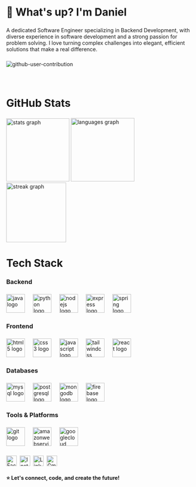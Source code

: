 <h1 align="left">🌊 What's up? I'm Daniel</h1>

###

<p align="left">A dedicated Software Engineer specializing in Backend Development, with diverse experience in software development and a strong passion for problem solving. I love turning complex challenges into elegant, efficient solutions that make a real difference.</p>

###

![github-user-contribution](https://github.com/user-attachments/assets/a603b184-2b97-4d0a-add7-dafa26a9cca3)

###

<br clear="both">


###

<h1 align="left">GitHub Stats</h1>

###

<div align="left">
  <img src="https://github-readme-stats.vercel.app/api?username=DanielHC16&hide_title=false&hide_rank=false&show_icons=true&include_all_commits=true&count_private=true&disable_animations=false&theme=merko&locale=en&hide_border=false&order=1&custom_title=My%20GitHub%20Stats" height="169" alt="stats graph" />
  
  <img src="https://github-readme-stats.vercel.app/api/top-langs?username=DanielHC16&locale=en&hide_title=false&layout=compact&card_width=320&langs_count=6&theme=merko&hide_border=false&order=2" height="170" alt="languages graph" />
  
  <img src="https://streak-stats.demolab.com?user=DanielHC16&locale=en&mode=daily&theme=merko&hide_border=false&border_radius=5&date_format=%5BY.%5Dn.j&order=3" height="160" alt="streak graph" />
</div>




###

<h1 align="left">Tech Stack</h1>

###

<h3 align="left">Backend</h3>

###

<div align="left">
  <img src="https://skillicons.dev/icons?i=java" height="50" alt="java logo"  />
  <img width="13" />
  <img src="https://skillicons.dev/icons?i=py" height="50" alt="python logo"  />
  <img width="13" />
  <img src="https://skillicons.dev/icons?i=nodejs" height="50" alt="nodejs logo"  />
  <img width="13" />
  <img src="https://skillicons.dev/icons?i=express" height="50" alt="express logo"  />
  <img width="13" />
  <img src="https://skillicons.dev/icons?i=spring" height="50" alt="spring logo"  />
</div>

###

<h3 align="left">Frontend</h3>

###

<div align="left">
  <img src="https://cdn.jsdelivr.net/gh/devicons/devicon/icons/html5/html5-original.svg" height="50" alt="html5 logo"  />
  <img width="13" />
  <img src="https://cdn.jsdelivr.net/gh/devicons/devicon/icons/css3/css3-original.svg" height="50" alt="css3 logo"  />
  <img width="13" />
  <img src="https://cdn.jsdelivr.net/gh/devicons/devicon/icons/javascript/javascript-original.svg" height="50" alt="javascript logo"  />
  <img width="13" />
  <img src="https://skillicons.dev/icons?i=tailwind" height="50" alt="tailwindcss logo"  />
  <img width="13" />
  <img src="https://skillicons.dev/icons?i=react" height="50" alt="react logo"  />
</div>

###

<h3 align="left">Databases</h3>

###

<div align="left">
  <img src="https://cdn.jsdelivr.net/gh/devicons/devicon/icons/mysql/mysql-original.svg" height="50" alt="mysql logo"  />
  <img width="13" />
  <img src="https://cdn.jsdelivr.net/gh/devicons/devicon/icons/postgresql/postgresql-original.svg" height="50" alt="postgresql logo"  />
  <img width="13" />
  <img src="https://cdn.jsdelivr.net/gh/devicons/devicon/icons/mongodb/mongodb-original.svg" height="50" alt="mongodb logo"  />
  <img width="13" />
  <img src="https://cdn.jsdelivr.net/gh/devicons/devicon/icons/firebase/firebase-plain.svg" height="50" alt="firebase logo"  />
</div>

###

<h3 align="left">Tools & Platforms</h3>

###

<div align="left">
  <img src="https://cdn.jsdelivr.net/gh/devicons/devicon/icons/git/git-original.svg" height="50" alt="git logo"  />
  <img width="13" />
  <img src="https://skillicons.dev/icons?i=aws" height="50" alt="amazonwebservices logo"  />
  <img width="13" />
  <img src="https://skillicons.dev/icons?i=gcp" height="50" alt="googlecloud logo"  />
</div>

###

<div align="left" style="display: flex; gap: 8px; flex-wrap: wrap;">
  <a href="https://www.facebook.com/hardy.0777" target="_blank" title="Facebook">
    <img src="https://img.shields.io/badge/-Facebook-1877F2?style=flat-square&logo=facebook&logoColor=white" alt="Facebook logo" height="28" />
  </a>
  <a href="https://www.instagram.com/dear.dnl/" target="_blank" title="Instagram">
    <img src="https://img.shields.io/badge/-Instagram-E4405F?style=flat-square&logo=instagram&logoColor=white" alt="Instagram logo" height="28" />
  </a>
  <a href="https://www.linkedin.com/in/danielcamacho777/" target="_blank" title="LinkedIn">
    <img src="https://img.shields.io/badge/-LinkedIn-0077B5?style=flat-square&logo=linkedin&logoColor=white" alt="LinkedIn logo" height="28" />
  </a>
  <a href="mailto:danielcamacho0416@gmail.com" target="_blank" title="Gmail">
    <img src="https://img.shields.io/badge/-Gmail-D14836?style=flat-square&logo=gmail&logoColor=white" alt="Gmail logo" height="28" />
  </a>
</div>


###

<h4 align="left">⭐ Let's connect, code, and create the future!</h4>

###
